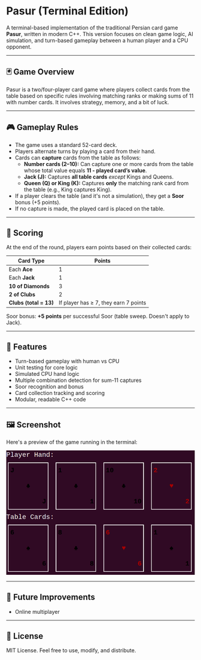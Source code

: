 # Pasur (Terminal Edition)

A terminal-based implementation of the traditional Persian card game **Pasur**, written in modern C++. This version focuses on clean game logic, AI simulation, and turn-based gameplay between a human player and a CPU opponent.

---

## 🃏 Game Overview

Pasur is a two/four-player card game where players collect cards from the table based on specific rules involving matching ranks or making sums of 11 with number cards. It involves strategy, memory, and a bit of luck.

---

## 🎮 Gameplay Rules

- The game uses a standard 52-card deck.
- Players alternate turns by playing a card from their hand.
- Cards can **capture** cards from the table as follows:
  - **Number cards (2–10):** Can capture one or more cards from the table whose total value equals **11 - played card’s value**.
  - **Jack (J):** Captures **all table cards** _except_ Kings and Queens.
  - **Queen (Q) or King (K):** Captures **only** the matching rank card from the table (e.g., King captures King).
- If a player clears the table (and it's not a simulation), they get a **Soor** bonus (+5 points).
- If no capture is made, the played card is placed on the table.

---

## 🧮 Scoring

At the end of the round, players earn points based on their collected cards:

| Card Type              | Points                                |
| ---------------------- | ------------------------------------- |
| Each **Ace**           | 1                                     |
| Each **Jack**          | 1                                     |
| **10 of Diamonds**     | 3                                     |
| **2 of Clubs**         | 2                                     |
| **Clubs (total = 13)** | If player has ≥ 7, they earn 7 points |

Soor bonus: **+5 points** per successful Soor (table sweep. Doesn't apply to Jack).

---

## 🧰 Features

- Turn-based gameplay with human vs CPU
- Unit testing for core logic
- Simulated CPU hand logic
- Multiple combination detection for sum-11 captures
- Soor recognition and bonus
- Card collection tracking and scoring
- Modular, readable C++ code

---

## 🖼️ Screenshot

Here's a preview of the game running in the terminal:

![Gameplay Screenshot](screenshots/pasur_terminal.png)

---

## 🚀 Future Improvements

- Online multiplayer

---

## 📜 License

MIT License. Feel free to use, modify, and distribute.

